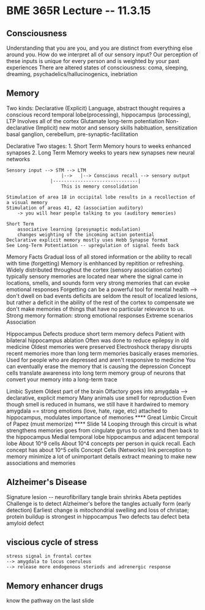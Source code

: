 BME 365R Lecture -- 11.3.15
===========================

Consciousness
--
Understanding that you are you, and you are distinct from everything else around you.
How do we interpret all of our sensory input?
	Our perception of these inputs is unique for every person and is weighted by your past experiences
There are altered states of consciousness: coma, sleeping, dreaming, psychadelics/hallucinogenics, inebriation

Memory
--
Two kinds:
	Declarative (Explicit)
		Language, abstract thought
		requires a conscious record
		temporal lobe(processing), hippocampus (processing), LTP
		Involves all of the cortex
		Glutamate long-term potentiation
	Non-declarative (Implicit)
		new motor and sensory skills
		habituation, sensitization
		basal ganglion, cerebellum, pre-synaptic-facilitation
	
Declarative
	Two stages: 
		1. Short Term Memory 
			hours to weeks
			enhanced synapses
		2. Long Term Memory 
			weeks to years
			new synapses
			new neural networks	

	Sensory input --> STM --> LTM
						|-->   |--> Conscious recall --> sensory output
					|-------------------------------|
    					This is memory consolidation

	Stimulation of area 18 in occipital lobe results in a recollection of a visual memory
	Stimulation of areas 41, 42 (association auditory)
		-> you will hear people talking to you (auditory memories)
	
	Short Term
		associative learning (presynaptic modulation)
		changes weighting of the incoming action potential
	Declarative explicit memory mostly uses Hebb Synapse format
	See Long-Term Potentiation -- upregulation of signal feeds back 	

Memory Facts
	Gradual loss of all stored information or the ability to recall with time (forgetting)
	Memory is enhhanced by repitition or refreshing.
	Widely distributed throughout the cortex (sensory association cortex)
		typically sensory memories are located near where the signal came in
		locations, smells, and sounds form very strong memories that can evoke emotional responses
	Forgetting can be a powerful tool for mental health --> don't dwell on bad events
	deficits are seldom the result of localized lesions, but rather a deficit in the ability of the rest of the cortex to compensate
	we don't make memories of things that have no particular relevance to us.
	Strong memory formation:
		strong emotional responses
		Extreme scenarios
		Association

Hippocampus
	Defects produce short term memory defecs
		Patient with bilateral hippocampus ablation
		Often was done to reduce epilepsy in old medicine
		Oldest memories were preserved
	Electroshock therapy disrupts recent memories more than long term memories
		basically erases memories.
		Used for people who are depressed and aren't responsive to medicine
		You can eventually erase the memory that is causing the depression
	Concept cells translate awareness into long term memory
		group of neurons that convert your memory into a long-term trace

Limbic System 
	Oldest part of the brain
	Olfactory goes into amygdala --> declarative, explicit memory
		Many animals use smell for reproduction
		Even though smell is reduced in humans, we still have it hardwired to memory
		amygdala == strong emotions (love, hate, rage, etc)
			attached to hippocampus, modulates importance of memories
	**** Great Limbic Circuit of Papez (must memorize) **** Slide 14
		Looping through this circuit is what strengthens memories
		goes from cingulate gyrus to cortex and then back to the hippocampus
	Medial temporal lobe
		hippocampus and adjacent temporal lobe
		About 10^9 cells
		About 10^4 concepts per person in quick recall.
		Each concept has about 10^5 cells
	Concept Cells (Networks)
		link perception to memory
		minimize a lot of unimportant details
		extract meaning to make new associations and memories

Alzheimer's Disease
--
Signature lesion
	-- neurofibrillary tangle
	brain shrinks
	Abeta peptides
Challenge is to detect Alzheimer's before the tangles actually form (early detection)
Earliest change is mitochondrial swelling and loss of christae;
 protein buildup is strongest in hippocampus
Two defects
	tau defect
	beta amyloid defect

viscious cycle of stress
--
	stress signal in frontal cortex
	--> amygdala to locus coeruleus
	--> release more endogenous steriods and adrenergic response

Memory enhancer drugs
--
know the pathway on the last slide	
